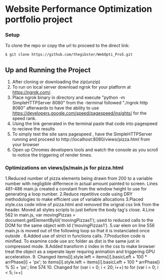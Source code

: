 # Website Performance Optimization portfolio project

### Setup

To clone the repo or copy the url to proceed to the direct link:
```sh
$ git clone https://github.com/thegibster/WebOpti_Pro5.git
```
## Up and Running the Project
1. After cloning or downloading the zip(unzip) 
2. To run on local server download ngrok for your platform at https://ngrok.com/.
3. Place ngrok binary in directory and execute "python -m SimpleHTTPServer 8080" from the     -terminal followed "./ngrok http 8080" afterwards to have the ability to use https://developers.google.com/speed/pagespeed/insights/ for the speed rank. 
4. Using the link generated in the terminal paste that code into pagespeed to recieve the results
5. To simply test the site sans pagespeed , have the SimpleHTTPServer running and proceed to http://localhost:8080/views/pizza.html from your browser
6. Open up  Chromes developers tools and watch the console as you scroll to notice the triggering of render times.

### Optimizations on views/js/main.js for pizza.html

1.Reduced number of pizza elements being drawn from 200 to a variable number with negligible differnece in actual amount painted to screen. Lines 481-486 main.js created a constant from the window height to use for generating a loop number.
2.Reduce repetitive code using DRY methodologies to make efficient use of variable allocations
3.Placed style.css code inline of pizza.html and removed the orignal css link from the header. Moved all styles scripts to just before the body tag's close.
4.Line 562 in main.js, var movingPizzas = document.getElementById('movingPizzas1'); used to reduced calls to the DOM for the same object with Id ('movingPizzas1').
5.var elem on line 556 main.js is moved out of the following loop so that it is instanciated once outside .
6.Added use of strict in functions calls.
7.Production code is minified. To examine code use src folder as dist is the same just in compressed mode.
8.Added transform z index in the css to make browser treat the object as a seperate layer requring animation and triggering GPU acceleration.
9. Changed items[i].style.left = items[i].basicLeft + 100 * arrPhase[i] + 'px';  to 
items[i].style.left = items[i].basicLeft + 100 * arrPhase[i % 5] + 'px';  line 574
10. Changed for (var i = 0; i < 20; i++) to for (var i = 0; i < 5; i++) 




